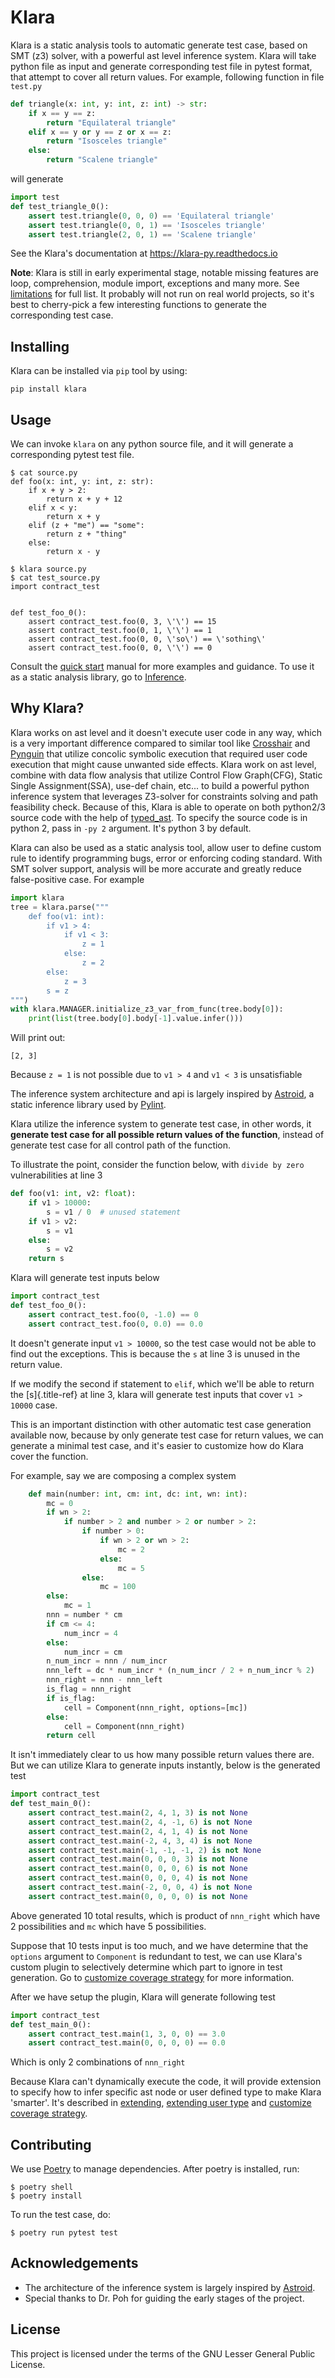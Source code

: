 # Klara

Klara is a static analysis tools to automatic generate test case, based
on SMT (z3) solver, with a powerful ast level inference system. Klara
will take python file as input and generate corresponding test file in
pytest format, that attempt to cover all return values. For example,
following function in file `test.py`

``` python
def triangle(x: int, y: int, z: int) -> str:
    if x == y == z:
        return "Equilateral triangle"
    elif x == y or y == z or x == z:
        return "Isosceles triangle"
    else:
        return "Scalene triangle"
```

will generate

``` python
import test
def test_triangle_0():
    assert test.triangle(0, 0, 0) == 'Equilateral triangle'
    assert test.triangle(0, 0, 1) == 'Isosceles triangle'
    assert test.triangle(2, 0, 1) == 'Scalene triangle'
```

See the Klara\'s documentation at <https://klara-py.readthedocs.io>

**Note**: Klara is still in early experimental stage, notable missing features are loop, comprehension, module import, exceptions and many more.
See [limitations](https://klara-py.readthedocs.io/en/latest/limitation.html) for full list. It probably will not run on real world projects, so it's best
to cherry-pick a few interesting functions to generate the corresponding test case.

## Installing

Klara can be installed via `pip` tool by using:

    pip install klara

## Usage

We can invoke `klara` on any python source file, and it will generate a
corresponding pytest test file.

``` shell
$ cat source.py
def foo(x: int, y: int, z: str):
    if x + y > 2:
        return x + y + 12
    elif x < y:
        return x + y
    elif (z + "me") == "some":
        return z + "thing"
    else:
        return x - y

$ klara source.py
$ cat test_source.py
import contract_test


def test_foo_0():
    assert contract_test.foo(0, 3, \'\') == 15
    assert contract_test.foo(0, 1, \'\') == 1
    assert contract_test.foo(0, 0, \'so\') == \'sothing\'
    assert contract_test.foo(0, 0, \'\') == 0
```

Consult the [quick start](quick_start.html) manual for more examples and
guidance. To use it as a static analysis library, go to
[Inference](inference.html).

## Why Klara?

Klara works on ast level and it doesn\'t execute user code in any way,
which is a very important difference compared to similar tool like
[Crosshair](https://github.com/pschanely/CrossHair) and
[Pynguin](https://github.com/se2p/pynguin) that utilize concolic
symbolic execution that required user code execution that might cause
unwanted side effects. Klara work on ast level, combine with data flow analysis
that utilize Control Flow Graph(CFG), Static Single Assignment(SSA), use-def chain, etc\... to build a
powerful python inference system that leverages Z3-solver for
constraints solving and path feasibility check. Because of this, Klara
is able to operate on both python2/3 source code with the help of
[typed_ast](https://github.com/python/typed_ast). To specify the source
code is in python 2, pass in `-py 2` argument. It\'s python 3 by
default.

Klara can also be used as a static analysis tool, allow user to define
custom rule to identify programming bugs, error or enforcing coding
standard. With SMT solver support, analysis will be more accurate and
greatly reduce false-positive case. For example

``` python
import klara
tree = klara.parse("""
    def foo(v1: int):
        if v1 > 4:
            if v1 < 3:
                z = 1
            else:
                z = 2
        else:
            z = 3
        s = z
""")
with klara.MANAGER.initialize_z3_var_from_func(tree.body[0]):
    print(list(tree.body[0].body[-1].value.infer()))
```

Will print out:

    [2, 3]

Because `z = 1` is not possible due to `v1 > 4` and `v1 < 3` is unsatisfiable

The inference system architecture and api is largely inspired by
[Astroid](https://github.com/PyCQA/astroid), a static inference library
used by [Pylint](https://github.com/PyCQA/pylint).

Klara utilize the inference system to generate test case, in other
words, it **generate test case for all possible return values of the
function**, instead of generate test case for all control path of the
function.

To illustrate the point, consider the function below, with `divide by
zero` vulnerabilities at line 3

``` python
def foo(v1: int, v2: float):
    if v1 > 10000:
        s = v1 / 0  # unused statement
    if v1 > v2:
        s = v1
    else:
        s = v2
    return s
```

Klara will generate test inputs below

``` python
import contract_test
def test_foo_0():
    assert contract_test.foo(0, -1.0) == 0
    assert contract_test.foo(0, 0.0) == 0.0
```

It doesn\'t generate input `v1 > 10000`, so the test case would not be
able to find out the exceptions. This is because the `s` at
line 3 is unused in the return value.

If we modify the second if statement to `elif`, which we\'ll
be able to return the [s]{.title-ref} at line 3, klara will generate
test inputs that cover `v1 > 10000` case.

This is an important distinction with other automatic test case
generation available now, because by only generate test case for return
values, we can generate a minimal test case, and it\'s easier to
customize how do Klara cover the function.

For example, say we are composing a complex system

``` python
    def main(number: int, cm: int, dc: int, wn: int):
        mc = 0
        if wn > 2:
            if number > 2 and number > 2 or number > 2:
                if number > 0:
                    if wn > 2 or wn > 2:
                        mc = 2
                    else:
                        mc = 5
                else:
                    mc = 100
        else:
            mc = 1
        nnn = number * cm
        if cm <= 4:
            num_incr = 4
        else:
            num_incr = cm
        n_num_incr = nnn / num_incr
        nnn_left = dc * num_incr * (n_num_incr / 2 + n_num_incr % 2)
        nnn_right = nnn - nnn_left
        is_flag = nnn_right
        if is_flag:
            cell = Component(nnn_right, options=[mc])
        else:
            cell = Component(nnn_right)
        return cell
```

It isn\'t immediately clear to us how many possible return values there
are. But we can utilize Klara to generate inputs instantly, below is the
generated test

``` python
import contract_test
def test_main_0():
    assert contract_test.main(2, 4, 1, 3) is not None
    assert contract_test.main(2, 4, -1, 6) is not None
    assert contract_test.main(2, 4, 1, 4) is not None
    assert contract_test.main(-2, 4, 3, 4) is not None
    assert contract_test.main(-1, -1, -1, 2) is not None
    assert contract_test.main(0, 0, 0, 3) is not None
    assert contract_test.main(0, 0, 0, 6) is not None
    assert contract_test.main(0, 0, 0, 4) is not None
    assert contract_test.main(-2, 0, 0, 4) is not None
    assert contract_test.main(0, 0, 0, 0) is not None
```

Above generated 10 total results, which is product of
`nnn_right` which have 2 possibilities and `mc` which have 5 possibilities.

Suppose that 10 tests input is too much, and we have determine that the
`options` argument to `Component` is redundant to test, we
can use Klara\'s custom plugin to selectively determine which part to
ignore in test generation. Go to [customize coverage
strategy](https://klara-py.readthedocs.io/en/latest/customize_coverage_strategy.html) for more information.

After we have setup the plugin, Klara will generate following test

``` python
import contract_test
def test_main_0():
    assert contract_test.main(1, 3, 0, 0) == 3.0
    assert contract_test.main(0, 0, 0, 0) == 0.0
```

Which is only 2 combinations of `nnn_right`

Because Klara can't dynamically execute the code, it will provide extension to specify how to infer 
specific ast node or user defined type to make Klara \'smarter\'. It\'s described in
[extending](https://klara-py.readthedocs.io/en/latest/extending.html), [extending user
type](https://klara-py.readthedocs.io/en/latest/extending_user_type.html) and [customize coverage
strategy](https://klara-py.readthedocs.io/en/latest/customize_coverage_strategy.html).

## Contributing

We use [Poetry](https://python-poetry.org/docs/) to manage dependencies.
After poetry is installed, run:

    $ poetry shell
    $ poetry install

To run the test case, do:

    $ poetry run pytest test

## Acknowledgements
- The architecture of the inference system is largely inspired by [Astroid](https://github.com/PyCQA/astroid).
- Special thanks to Dr. Poh for guiding the early stages of the project.


## License

This project is licensed under the terms of the GNU Lesser General
Public License.
